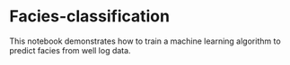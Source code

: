 # Facies-classification
This notebook demonstrates how to train a machine learning algorithm to predict facies from well log data. 
